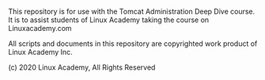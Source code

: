 This repository is for use with the Tomcat Administration Deep Dive course.
It is to assist students of Linux Academy taking the course on Linuxacademy.com

All scripts and documents in this repository are copyrighted work product of Linux Academy Inc.

(c) 2020 Linux Academy, All Rights Reserved


